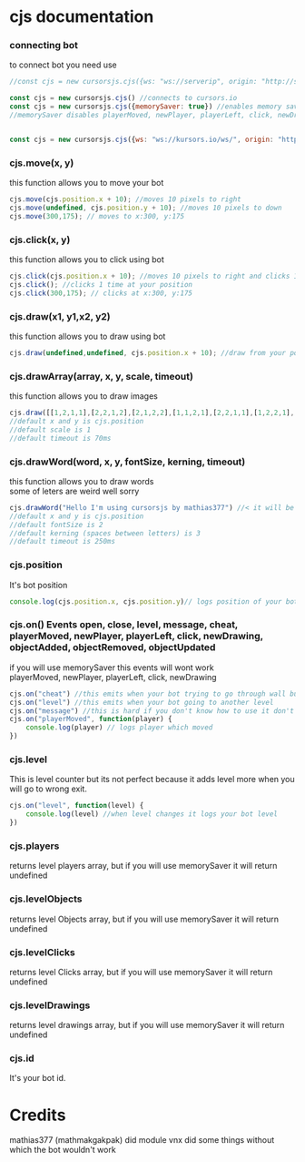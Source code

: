 # cjs documentation
### connecting bot
to connect bot you need use  
```js
//const cjs = new cursorsjs.cjs({ws: "ws://serverip", origin: "http://site.name"}) //optionaly you can put agent to change ip

const cjs = new cursorsjs.cjs() //connects to cursors.io
const cjs = new cursorsjs.cjs({memorySaver: true}) //enables memory saver good for making bots
//memorySaver disables playerMoved, newPlayer, playerLeft, click, newDrawing and variables like cjs.levelDrawings, cjs.players, cjs.levelClicks


const cjs = new cursorsjs.cjs({ws: "ws://kursors.io/ws/", origin: "http://kursors.io"}) //connects to kursors.io
```

### cjs.move(x, y)
this function allows you to move your bot  
```js
cjs.move(cjs.position.x + 10); //moves 10 pixels to right
cjs.move(undefined, cjs.position.y + 10); //moves 10 pixels to down
cjs.move(300,175); // moves to x:300, y:175
```

### cjs.click(x, y)
this function allows you to click using bot  
```js
cjs.click(cjs.position.x + 10); //moves 10 pixels to right and clicks 1 time
cjs.click(); //clicks 1 time at your position
cjs.click(300,175); // clicks at x:300, y:175
```

### cjs.draw(x1, y1,x2, y2)
this function allows you to draw using bot  
```js
cjs.draw(undefined,undefined, cjs.position.x + 10); //draw from your position to your position x + 10 pixels
```

### cjs.drawArray(array, x, y, scale, timeout)
this function allows you to draw images  
```js
cjs.draw([[1,2,1,1],[2,2,1,2],[2,1,2,2],[1,1,2,1],[2,2,1,1],[1,2,2,1],[2,4,1,4],[2,5,2,4],[1,5,2,5],[1,4,1,5],[2,5,1,4],[1,5,2,4],[3,5,3,1],[4,5,3,5],[5,4,4,5],[5,3,5,4],[5,2,5,3],[4,1,5,2],[3,1,4,1]]) //draws smile on your position
//default x and y is cjs.position
//default scale is 1
//default timeout is 70ms
```

### cjs.drawWord(word, x, y, fontSize, kerning, timeout)
this function allows you to draw words  
some of leters are weird well sorry  
```js
cjs.drawWord("Hello I'm using cursorsjs by mathias377") //< it will be drawed
//default x and y is cjs.position
//default fontSize is 2
//default kerning (spaces between letters) is 3
//default timeout is 250ms
```
### cjs.position
It's bot position  
```js
console.log(cjs.position.x, cjs.position.y)// logs position of your bot
```

### cjs.on() Events open, close, level, message, cheat, playerMoved, newPlayer, playerLeft, click, newDrawing, objectAdded, objectRemoved, objectUpdated  
if you will use memorySaver this events will wont work  
playerMoved, newPlayer, playerLeft, click, newDrawing  

```js
cjs.on("cheat") //this emits when your bot trying to go through wall but anticheat see that
cjs.on("level") //this emits when your bot going to another level
cjs.on("message") //this is hard if you don't know how to use it don't use it
cjs.on("playerMoved", function(player) {
	console.log(player) // logs player which moved
})
```

### cjs.level
This is level counter but its not perfect because it adds level more when you will go to wrong exit.  
```js
cjs.on("level", function(level) {
	console.log(level) //when level changes it logs your bot level
})
```

### cjs.players
returns level players array, but if you will use memorySaver it will return undefined  

### cjs.levelObjects
returns level Objects array, but if you will use memorySaver it will return undefined

### cjs.levelClicks
returns level Clicks array, but if you will use memorySaver it will return undefined

### cjs.levelDrawings
returns level drawings array, but if you will use memorySaver it will return undefined

### cjs.id
It's your bot id.  

# Credits
mathias377 (mathmakgakpak) did module
vnx did some things without which the bot wouldn't work
